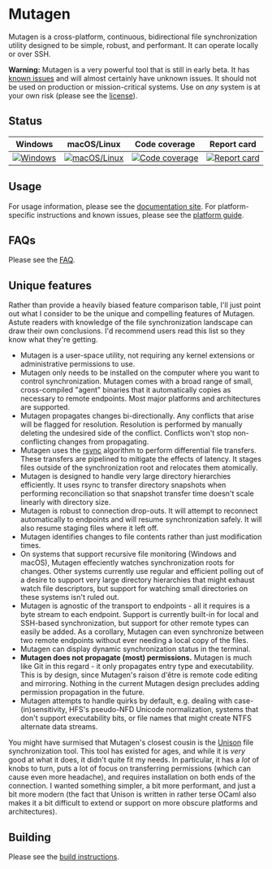 # Mutagen

Mutagen is a cross-platform, continuous, bidirectional file synchronization
utility designed to be simple, robust, and performant. It can operate locally or
over SSH.

**Warning:** Mutagen is a very powerful tool that is still in early beta. It has
[known issues](https://github.com/havoc-io/mutagen/issues) and will almost
certainly have unknown issues. It should not be used on production or
mission-critical systems. Use on *any* system is at your own risk (please see
the [license](https://github.com/havoc-io/mutagen/blob/master/LICENSE.md)).


## Status

| Windows                           | macOS/Linux                                   | Code coverage                           | Report card                           |
| :-------------------------------: | :-------------------------------------------: | :-------------------------------------: | :-----------------------------------: |
| [![Windows][win-badge]][win-link] | [![macOS/Linux][mac-lin-badge]][mac-lin-link] | [![Code coverage][cov-badge]][cov-link] | [![Report card][rc-badge]][rc-link]   |

[win-badge]: https://ci.appveyor.com/api/projects/status/qywidv5a1vf7g3b5/branch/master?svg=true "Windows build status"
[win-link]:  https://ci.appveyor.com/project/havoc-io/mutagen/branch/master "Windows build status"
[mac-lin-badge]: https://travis-ci.org/havoc-io/mutagen.svg?branch=master "macOS/Linux build status"
[mac-lin-link]:  https://travis-ci.org/havoc-io/mutagen "macOS/Linux build status"
[cov-badge]: https://codecov.io/gh/havoc-io/mutagen/branch/master/graph/badge.svg "Code coverage status"
[cov-link]: https://codecov.io/gh/havoc-io/mutagen "Code coverage status"
[rc-badge]: https://goreportcard.com/badge/github.com/havoc-io/mutagen "Report card status"
[rc-link]: https://goreportcard.com/report/github.com/havoc-io/mutagen "Report card status"


## Usage

For usage information, please see the
[documentation site](https://havoc-io.github.io/mutagen). For platform-specific
instructions and known issues, please see the
[platform guide](doc/PLATFORMs.md).


## FAQs

Please see the [FAQ](doc/FAQ.md).


## Unique features

Rather than provide a heavily biased feature comparison table, I'll just point
out what I consider to be the unique and compelling features of Mutagen. Astute
readers with knowledge of the file synchronization landscape can draw their own
conclusions. I'd recommend users read this list so they know what they're
getting.

- Mutagen is a user-space utility, not requiring any kernel extensions or
  administrative permissions to use.
- Mutagen only needs to be installed on the computer where you want to control
  synchronization. Mutagen comes with a broad range of small, cross-compiled
  "agent" binaries that it automatically copies as necessary to remote
  endpoints. Most major platforms and architectures are supported.
- Mutagen propagates changes bi-directionally. Any conflicts that arise will be
  flagged for resolution. Resolution is performed by manually deleting the
  undesired side of the conflict. Conflicts won't stop non-conflicting changes
  from propagating.
- Mutagen uses the [rsync](https://rsync.samba.org/tech_report/) algorithm to
  perform differential file transfers. These transfers are pipelined to mitigate
  the effects of latency. It stages files outside of the synchronization root
  and relocates them atomically.
- Mutagen is designed to handle very large directory hierarchies efficiently. It
  uses rsync to transfer directory snapshots when performing reconciliation so
  that snapshot transfer time doesn't scale linearly with directory size.
- Mutagen is robust to connection drop-outs. It will attempt to reconnect
  automatically to endpoints and will resume synchronization safely. It will
  also resume staging files where it left off.
- Mutagen identifies changes to file contents rather than just modification
  times.
- On systems that support recursive file monitoring (Windows and macOS), Mutagen
  effeciently watches synchronization roots for changes. Other systems currently
  use regular and efficient polling out of a desire to support very large
  directory hierarchies that might exhaust watch file descriptors, but support
  for watching small directories on these systems isn't ruled out.
- Mutagen is agnostic of the transport to endpoints - all it requires is a byte
  stream to each endpoint. Support is currently built-in for local and SSH-based
  synchronization, but support for other remote types can easily be added. As a
  corollary, Mutagen can even synchronize between two remote endpoints without
  ever needing a local copy of the files.
- Mutagen can display dynamic synchronization status in the terminal.
- **Mutagen does not propagate (most) permissions.** Mutagen is much like Git in
  this regard - it only propagates entry type and executability. This is by
  design, since Mutagen's raison d'être is remote code editing and mirroring.
  Nothing in the current Mutagen design precludes adding permission propagation
  in the future.
- Mutagen attempts to handle quirks by default, e.g. dealing with
  case-(in)sensitivity, HFS's pseudo-NFD Unicode normalization, systems that
  don't support executability bits, or file names that might create NTFS
  alternate data streams.

You might have surmised that Mutagen's closest cousin is the
[Unison](http://www.cis.upenn.edu/~bcpierce/unison) file synchronization tool.
This tool has existed for ages, and while it is *very* good at what it does, it
didn't quite fit my needs. In particular, it has a *lot* of knobs to turn, puts
a lot of focus on transferring permissions (which can cause even more headache),
and requires installation on both ends of the connection. I wanted something
simpler, a bit more performant, and just a bit more modern (the fact that Unison
is written in rather terse OCaml also makes it a bit difficult to extend or
support on more obscure platforms and architectures).


## Building

Please see the [build instructions](doc/BUILDING.md).
